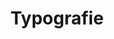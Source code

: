 ---
layout: pattern.njk
key: typography-lean_fr
title: Typografie
parent: basics-lean_fr
image: mobile/overview/typography.webp
keywords: typografie, titel, text, fliesstext
order: 50
availablelanguages: 
    - de
    - en
---